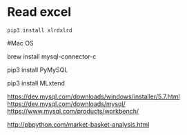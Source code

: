 # Read excel
`
pip3 install xlrdxlrd
`

#Mac OS

brew install mysql-connector-c

pip3 install PyMySQL

pip3 install MLxtend

https://dev.mysql.com/downloads/windows/installer/5.7.html
https://dev.mysql.com/downloads/mysql/
https://www.mysql.com/products/workbench/

http://pbpython.com/market-basket-analysis.html
